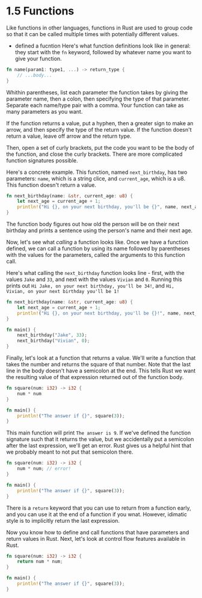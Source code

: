 # 1.5 Functions

Like functions in other languages, functions in Rust are used to group code so that it can be called multiple times with potentially different values.

- defined a fucntion
  Here's what function definitions look like in general: they start with the `fn` keyword, followed by whatever name you want to give your function.

```rs
fn name(param1: type1, ...) -> return_type {
    // ...body...
}
```

Whithin parentheses, list each parameter the function takes by giving the parameter name, then a colon, then specifying the type of that parameter.
Separate each name/type pair with a comma.
Your function can take as many parameters as you want.

If the function returns a value, put a hyphen, then a greater sign to make an arrow, and then specify the type of the return value. If the function doesn't return a value, leave off arrow and the return type.

Then, open a set of curly brackets, put the code you want to be the body of the function, and close the curly brackets.
There are more complicated function signatures possible.

Here's a concrete example. This function, named `next_birthday`, has two parameters: `name`, which is a string clice, and `current_age`, which is a u8. This function doesn't return a value.

```rs
fn next_birthday(name: &str, current_age: u8) {
    let next_age = current_age + 1;
    println!("Hi {}, on your next birthday, you'll be {}", name, next_age);
}
```

The function body figures out how old the person will be on their next birthday and prints a sentence using the person's name and their next age.

Now, let's see what _calling_ a function looks like.
Once we have a function defined, we can call a function by using its name followed by parentheses with the values for the parameters, called the arguments to this function call.

Here's what calling the `next_birthday` function looks line - first, with the values `Jake` and `33`, and next with the values `Vivian` and `0`.
Running this prints out `Hi Jake, on your next birthday, you'll be 34!`,
and `Hi, Vivian, on your next birthday you'll be 1!`

```rs
fn next_birthday(name: &str, current_age: u8) {
    let next_age = current_age + 1;
    println!("Hi {}, on your next birthday, you'll be {}!", name, next_age);
}

fn main() {
    next_birthday("Jake", 33);
    next_birthday("Vivian", 0);
}
```

Finally, let's look at a function that returns a value.
We'll write a function that takes the number and returns the square of that number.
Note that the last line in the body doesn't have a semicolon at the end.
This tells Rust we want the resulting value of that expression returned out of the function body.

```rs
fn square(num: i32) -> i32 {
    num * num
}

fn main() {
    println!("The answer if {}", square(3));
}
```

This main function will print `The answer is 9`. If we've defined the function signature such that it returns the value, but we accidentally put a semicolon after the last expression, we'll get an error.
Rust gives us a helpful hint that we probably meant to not put that semicolon there.

```rs
fn square(num: i32) -> i32 {
    num * num; // error!
}

fn main() {
    println!("The answer if {}", square(3));
}
```

There is a `return` keyword that you can use to return from a function early,
and you can use it at the end of a function if you wnat.
However, idimatic style is to implicitly return the last expression.

Now you know how to define and call functions that have parameters and return values in Rust.
Next, let's look at control flow features available in Rust.

```rs
fn square(num: i32) -> i32 {
    return num * num;
}

fn main() {
    println!("The answer if {}", square(3));
}
```
